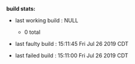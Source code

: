 **build stats:**
- last working build : NULL
	- 0 total

- last faulty build : 15:11:45 Fri Jul 26 2019 CDT
- last failed build : 15:11:00 Fri Jul 26 2019 CDT

